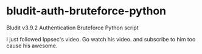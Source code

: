 # bludit-auth-bruteforce-python
Bludit v3.9.2 Authentication Bruteforce Python script

I just followed Ippsec's video. Go watch his video. and subscribe to him too cause his awesome.
